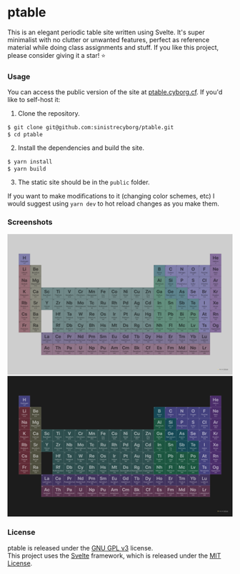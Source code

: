 # ptable

This is an elegant periodic table site written using Svelte. It's super minimalist with no clutter or unwanted features, perfect as reference material while doing class assignments and stuff. If you like this project, please consider giving it a star! ⭐️

### Usage

You can access the public version of the site at [ptable.cyborg.cf](https://ptable.cyborg.cf). If you'd like to self-host it:

1. Clone the repository.
```
$ git clone git@github.com:sinistrecyborg/ptable.git
$ cd ptable
```
2. Install the dependencies and build the site.
```
$ yarn install
$ yarn build
```
3. The static site should be in the `public` folder.

If you want to make modifications to it (changing color schemes, etc) I would suggest using `yarn dev` to hot reload changes as you make them.

### Screenshots
![Light](screenshots/light.png)
![Dark](screenshots/dark.png)

### License
ptable is released under the [GNU GPL v3](./LICENSE) license.  
This project uses the [Svelte](https://svelte.dev/) framework, which is released under the [MIT License](https://github.com/sveltejs/svelte/blob/master/LICENSE.md).
